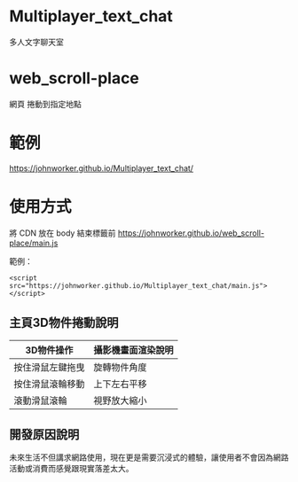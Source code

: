 # Multiplayer_text_chat
多人文字聊天室
# web_scroll-place
網頁 捲動到指定地點

# 範例
https://johnworker.github.io/Multiplayer_text_chat/

# 使用方式

將 CDN 放在 body 結束標籤前
https://johnworker.github.io/web_scroll-place/main.js

範例：
```
<script src="https://johnworker.github.io/Multiplayer_text_chat/main.js"></script>
```

## 主頁3D物件捲動說明
3D物件操作 | 攝影機畫面渲染說明
-------------- | --------------
按住滑鼠左鍵拖曳 | 旋轉物件角度
按住滑鼠滾輪移動 | 上下左右平移
滾動滑鼠滾輪 | 視野放大縮小


## 開發原因說明
未來生活不但講求網路使用，現在更是需要沉浸式的體驗，讓使用者不會因為網路活動或消費而感覺跟現實落差太大。
